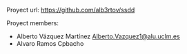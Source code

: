 Proyect url: https://github.com/alb3rtov/ssdd

Proyect members:
- Alberto Vázquez Martínez <Alberto.Vazquez1@alu.uclm.es>
- Alvaro Ramos Cpbacho
